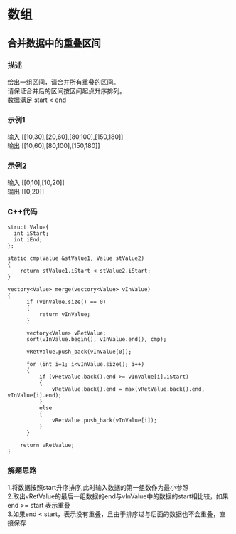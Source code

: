 # 数组  

## 合并数据中的重叠区间  

### 描述  
给出一组区间，请合并所有重叠的区间。  
请保证合并后的区间按区间起点升序排列。  
数据满足 start < end  

### 示例1  
输入  [[10,30],[20,60],[80,100],[150,180]]   
输出  [[10,60],[80,100],[150,180]]  

### 示例2  
输入  [[0,10],[10,20]]  
输出  [[0,20]]  

### C++代码

```
struct Value{
  int iStart;
  int iEnd;
};

static cmp(Value &stValue1, Value stValue2)
{
    return stValue1.iStart < stValue2.iStart;
}

vectory<Value> merge(vectory<Value> vInValue)
{
      if (vInValue.size() == 0)
      {
          return vInValue;
      }

      vectory<Value> vRetValue;
      sort(vInValue.begin(), vInValue.end(), cmp);

      vRetValue.push_back(vInValue[0]);

      for (int i=1; i<vInValue.size(); i++)
      {
          if (vRetValue.back().end >= vInValue[i].iStart)
          {
              vRetValue.back().end = max(vRetValue.back().end, vInValue[i].end);
          }
          else
          {
              vRetValue.push_back(vInValue[i]);
          }
      }

    return vRetValue;
}

```

### 解题思路

1.将数据按照start升序排序,此时输入数据的第一组数作为最小参照     
2.取出vRetValue的最后一组数据的end与vInValue中的数据的start相比较，如果end >= start 表示重叠  
3.如果end < start，表示没有重叠，且由于排序过与后面的数据也不会重叠，直接保存  
